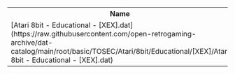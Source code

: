 <table>
<tr><th>Name</th><th>Size</th></tr>
<tr><td>
[Atari 8bit - Educational - [XEX].dat](https://raw.githubusercontent.com/open-retrogaming-archive/dat-catalog/main/root/basic/TOSEC/Atari/8bit/Educational/[XEX]/Atari 8bit - Educational - [XEX].dat)
</td><td>8989</td></tr>
</table>
